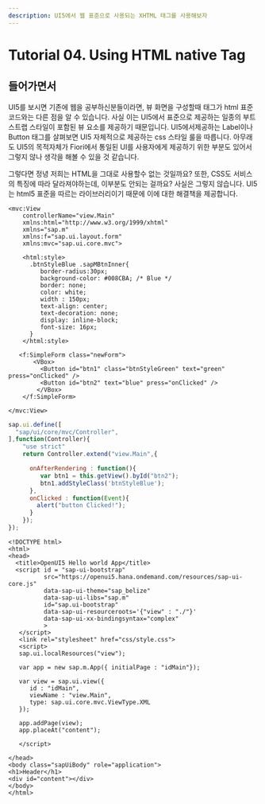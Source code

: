 ```yaml
---
description: UI5에서 웹 표준으로 사용되는 XHTML 태그를 사용해보자
---
```


# Tutorial 04. Using HTML native Tag

## 

## 들어가면서

UI5를 보시면 기존에 웹을 공부하신분들이라면, 뷰 화면을 구성할때 태그가 html 표준 코드와는 다른 점을 알 수 있습니다. 사실 이는 UI5에서 표준으로 제공하는 일종의 부트스트랩 스타일이 포함된 뷰 요소를 제공하기 때문입니다. UI5에서제공하는 Label이나 Button 태그를 살펴보면 UI5 자체적으로 제공하는 css 스타일 룰을 따릅니다. 아무래도 UI5의 목적자체가 Fiori에서 통일된 UI를 사용자에게 제공하기 위한 부분도 있어서 그렇지 않나 생각을 해볼 수 있을 것 같습니다.

그렇다면 정녕 저희는 HTML을 그대로 사용할수 없는 것일까요? 또한, CSS도 서비스의 특징에 따라 달라져야하는데, 이부분도 안되는 걸까요? 사실은 그렇지 않습니다. UI5는 html5 표준을 따르는 라이브러리이기 때문에 이에 대한 해결책을 제공합니다.

```markup
<mvc:View 
    controllerName="view.Main"
    xmlns:html="http://www.w3.org/1999/xhtml"
    xmlns="sap.m"
    xmlns:f="sap.ui.layout.form"
    xmlns:mvc="sap.ui.core.mvc">
    
    <html:style>
      .btnStyleBlue .sapMBtnInner{
         border-radius:30px;
         background-color: #008CBA; /* Blue */
         border: none;
         color: white;
         width : 150px;
         text-align: center;
         text-decoration: none;
         display: inline-block;
         font-size: 16px;
      } 
    </html:style>
   
   <f:SimpleForm class="newForm">
       <VBox>
         <Button id="btn1" class="btnStyleGreen" text="green" press="onClicked" />
         <Button id="btn2" text="blue" press="onClicked" />
        </VBox>
    </f:SimpleForm>
     
</mvc:View>
```

```javascript
sap.ui.define([
  "sap/ui/core/mvc/Controller",    
],function(Controller){
    "use strict"
    return Controller.extend("view.Main",{

      onAfterRendering : function(){
         var btn1 = this.getView().byId("btn2");
         btn1.addStyleClass('btnStyleBlue');
      },
      onClicked : function(Event){
        alert("button Clicked!");
      }
    });
});

```

```markup
<!DOCTYPE html>
<html>
<head>
  <title>OpenUI5 Hello world App</title>
  <script id = "sap-ui-bootstrap"
          src="https://openui5.hana.ondemand.com/resources/sap-ui-core.js"
          data-sap-ui-theme="sap_belize"
          data-sap-ui-libs="sap.m"
          id="sap.ui-bootstrap"
          data-sap-ui-resourceroots='{"view" : "./"}'
          data-sap-ui-xx-bindingsyntax="complex"
          >
   </script>
   <link rel="stylesheet" href="css/style.css">
   <script>
   sap.ui.localResources("view");
 
   var app = new sap.m.App({ initialPage : "idMain"});
   
   var view = sap.ui.view({
      id : "idMain",
      viewName : "view.Main",
      type: sap.ui.core.mvc.ViewType.XML
   });
   
   app.addPage(view);
   app.placeAt("content");
   
   </script>

</head>
<body class="sapUiBody" role="application">
<h1>Header</h1>
<div id="content"></div>
</body>
</html>
```

